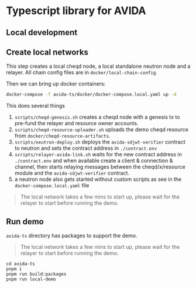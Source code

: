 # Typescript library for AVIDA


## Local development

## Create local networks

This step creates a local cheqd node, a local standalone neutron node and a relayer.
All chain config files are in `docker/local-chain-config`.

Then we can bring up docker containers:

```bash
docker-compose -f avida-ts/docker/docker-compose.local.yaml up -d
```
This does several things
1. `scripts/cheqd-genesis.sh` creates a cheqd node with a genesis tx to pre-fund the relayer and resource owner accounts.
2. `scripts/cheqd-resource-uploader.sh` uploads the demo cheqd resource from `docker/cheqd-resource-artifacts`.
3. `scripts/neutron-deploy.sh` deploys the `avida-sdjwt-verifier` contract to neutron and sets the contract address in `./contract.env`
4. `scripts/relayer-avida-link.sh` waits for the new contract address in `./contract.env` and when available create a client & connection & channel, then starts relaying messages between the cheqd/x/resource module and the `avida-sdjwt-verifier` contract.
5. a neutron node also gets started without custom scripts as see in the `docker-compose.local.yaml` file


> The local network takes a few mins to start up, please wait for the relayer to start before running the demo.

## Run demo

`avida-ts` directory has packages to support the demo.

> The local network takes a few mins to start up, please wait for the relayer to start before running the demo.

```
cd avida-ts
pnpm i
pnpm run build:packages
pnpm run local-demo
```
